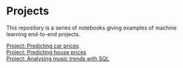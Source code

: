 # Projects
This repository is a series of notebooks giving examples of machine learning end-to-end projects.

[Project: Predicting car prices](Car_prices.ipynb)  <br />
[Project: Predicting house prices](House_prices.ipynb) <br />
[Project: Analysing music trends with SQL](Basics.ipynb) <br />


